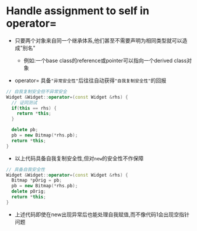 # Handle assignment to self in operator=

- 只要两个对象来自同一个继承体系,他们甚至不需要声明为相同类型就可以造成"别名"
  - 例如:一个base class的reference或pointer可以指向一个derived class对象

- operator= 具备`"异常安全性"`后往往自动获得`"自我复制安全性"`的回报

```cpp
// 自我复制安全但不异常安全
Widget &Widget::operator=(const Widget &rhs) {
  // 证同测试
  if(this == rhs) {
    return *this;
  }

  delete pb;
  pb = new Bitmap(*rhs.pb);
  return *this;
}
```

- 以上代码具备自我复制安全性,但对`new`的安全性不作保障

```cpp
// 具备自我安全性
Widget &Widget::operator=(const Widget &rhs) {
  Bitmap *pOrig = pb;
  pb = new Bitmap(*rhs.pb);
  delete pOrig;
  return *this;
}
```

- 上述代码即使在new出现异常后也能处理自我赋值,而不像代码1会出现空指针问题

